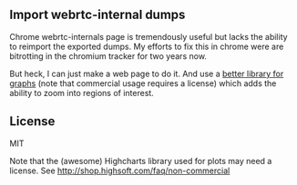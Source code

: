 ## Import webrtc-internal dumps
Chrome webrtc-internals page is tremendously useful but lacks the ability to reimport the exported dumps.
My efforts to fix this in chrome were are bitrotting in the chromium tracker for two years now.

But heck, I can just make a web page to do it. And use a [better library for graphs](http://www.highcharts.com/) (note that commercial usage requires a license) which adds the ability to zoom into regions of interest.

## License
MIT

Note that the (awesome) Highcharts library used for plots may need a license. See http://shop.highsoft.com/faq/non-commercial
